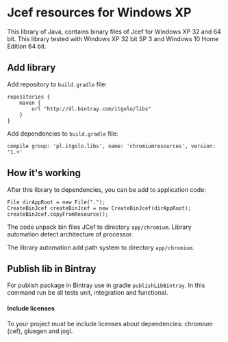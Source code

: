# Jcef resources for Windows XP
This library of Java, contains binary files of Jcef for
Windows XP 32 and 64 bit. This library tested with Windows XP 32 bit SP 3
and Windows 10 Home Edition 64 bit.

## Add library

Add repository to ```build.gradle``` file:

```
repositories {
    maven {
        url "http://dl.bintray.com/itgolo/libs"
    }
}
```

Add dependencies to ```build.gradle``` file:

```
compile group: 'pl.itgolo.libs', name: 'chromiumresources', version: '1.+'
```

## How it's working
After this library to dependencies, you can be add to application code:

```
File dirAppRoot = new File(".");
CreateBinJcef createBinJcef = new CreateBinJcef(dirAppRoot);
createBinJcef.copyFromResource();
```

The code unpack bin files JCef to directory ```app/chromium```. Library automation
detect architecture of processor.

The library automation add path system to directory ```app/chromium```.

## Publish lib in Bintray

For publish package in Bintray use in gradle ```publishLibBintray```.
In this command run be all tests unit, integration and functional.

#### Include licenses
To your project must be include licenses about dependencies:
chromium (cef), gluegen and jogl.